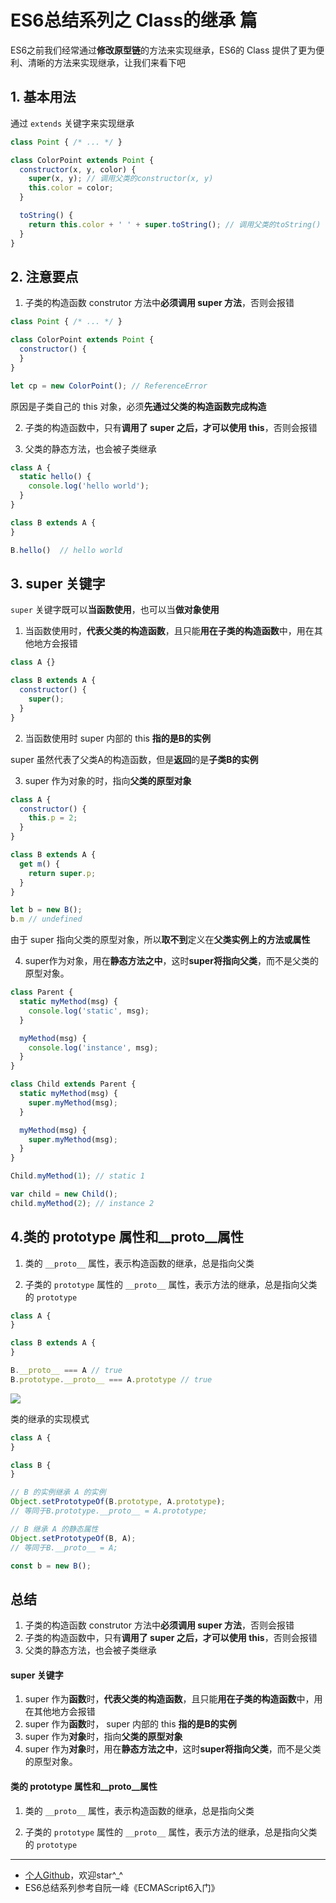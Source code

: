 # ES6总结系列之 Class的继承 篇

ES6之前我们经常通过**修改原型链**的方法来实现继承，ES6的 Class 提供了更为便利、清晰的方法来实现继承，让我们来看下吧

## 1. 基本用法

通过 `extends` 关键字来实现继承

<!--more-->

```javascript
class Point { /* ... */ }

class ColorPoint extends Point {
  constructor(x, y, color) {
    super(x, y); // 调用父类的constructor(x, y)
    this.color = color;
  }

  toString() {
    return this.color + ' ' + super.toString(); // 调用父类的toString()
  }
}
```

## 2. 注意要点
1. 子类的构造函数 construtor 方法中**必须调用 super 方法**，否则会报错

```javascript
class Point { /* ... */ }

class ColorPoint extends Point {
  constructor() {
  }
}

let cp = new ColorPoint(); // ReferenceError
```

原因是子类自己的 this 对象，必须**先通过父类的构造函数完成构造**

2. 子类的构造函数中，只有**调用了 super 之后，才可以使用 this**，否则会报错

3. 父类的静态方法，也会被子类继承

```javascript
class A {
  static hello() {
    console.log('hello world');
  }
}

class B extends A {
}

B.hello()  // hello world
```

## 3. super 关键字

`super` 关键字既可以**当函数使用**，也可以当**做对象使用**

1. 当函数使用时，**代表父类的构造函数**，且只能**用在子类的构造函数**中，用在其他地方会报错

```javascript
class A {}

class B extends A {
  constructor() {
    super();
  }
}
```
2.  当函数使用时 super 内部的 this **指的是B的实例**

super 虽然代表了父类A的构造函数，但是**返回**的是**子类B的实例**

3. super 作为对象的时，指向**父类的原型对象**

```javascript
class A {
  constructor() {
    this.p = 2;
  }
}

class B extends A {
  get m() {
    return super.p;
  }
}

let b = new B();
b.m // undefined
```
由于 super 指向父类的原型对象，所以**取不到**定义在**父类实例上的方法或属性**


4. super作为对象，用在**静态方法之中**，这时**super将指向父类**，而不是父类的原型对象。

```javascript
class Parent {
  static myMethod(msg) {
    console.log('static', msg);
  }

  myMethod(msg) {
    console.log('instance', msg);
  }
}

class Child extends Parent {
  static myMethod(msg) {
    super.myMethod(msg);
  }

  myMethod(msg) {
    super.myMethod(msg);
  }
}

Child.myMethod(1); // static 1

var child = new Child();
child.myMethod(2); // instance 2
```

## 4.类的 prototype 属性和__proto__属性

1. 类的 `__proto__` 属性，表示构造函数的继承，总是指向父类

2. 子类的 `prototype` 属性的 `__proto__` 属性，表示方法的继承，总是指向父类的 `prototype`

```javascript
class A {
}

class B extends A {
}

B.__proto__ === A // true
B.prototype.__proto__ === A.prototype // true
```
![](https://p3-juejin.byteimg.com/tos-cn-i-k3u1fbpfcp/dae10321057e431ba8d9f297e0d69ab0~tplv-k3u1fbpfcp-zoom-1.image)

类的继承的实现模式

```javascript
class A {
}

class B {
}

// B 的实例继承 A 的实例
Object.setPrototypeOf(B.prototype, A.prototype);
// 等同于B.prototype.__proto__ = A.prototype;

// B 继承 A 的静态属性
Object.setPrototypeOf(B, A);
// 等同于B.__proto__ = A;

const b = new B();
```

## 总结

1. 子类的构造函数 construtor 方法中**必须调用 super 方法**，否则会报错
2. 子类的构造函数中，只有**调用了 super 之后，才可以使用 this**，否则会报错
3. 父类的静态方法，也会被子类继承

#### super 关键字
1.  super 作为**函数**时，**代表父类的构造函数**，且只能**用在子类的构造函数**中，用在其他地方会报错
2.  super 作为**函数**时， super 内部的 this **指的是B的实例**
3. super 作为**对象**时，指向**父类的原型对象**
4. super 作为**对象**时，用在**静态方法之中**，这时**super将指向父类**，而不是父类的原型对象。

#### 类的 prototype 属性和__proto__属性

1. 类的 `__proto__` 属性，表示构造函数的继承，总是指向父类

2. 子类的 `prototype` 属性的 `__proto__` 属性，表示方法的继承，总是指向父类的 `prototype`

___
- [个人Github]("https://github.com/YoursJoker" "欢迎stars")，欢迎star\^_^
- ES6总结系列参考自阮一峰《ECMAScript6入门》